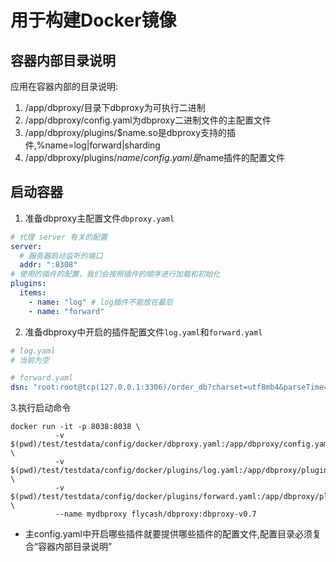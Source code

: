 # 用于构建Docker镜像

## 容器内部目录说明

应用在容器内部的目录说明:
1. /app/dbproxy/目录下dbproxy为可执行二进制
2. /app/dbproxy/config.yaml为dbproxy二进制文件的主配置文件
3. /app/dbproxy/plugins/$name.so是dbproxy支持的插件,%name=log|forward|sharding
4. /app/dbproxy/plugins/$name/config.yaml是$name插件的配置文件

## 启动容器

1. 准备dbproxy主配置文件`dbproxy.yaml`
```yaml
# 代理 server 有关的配置
server:
  # 服务器启动监听的端口
  addr: ":8308"
# 使用的插件的配置，我们会按照插件的顺序进行加载和初始化
plugins:
  items:
    - name: "log" # log插件不能放在最后
    - name: "forward"
```

2. 准备dbproxy中开启的插件配置文件`log.yaml`和`forward.yaml`

```yaml
# log.yaml
# 当前为空
```
```yaml
# forward.yaml
dsn: "root:root@tcp(127.0.0.1:3306)/order_db?charset=utf8mb4&parseTime=True&loc=Local"
``` 
3.执行启动命令

```shell
docker run -it -p 8038:8038 \
          -v $(pwd)/test/testdata/config/docker/dbproxy.yaml:/app/dbproxy/config.yaml \
          -v $(pwd)/test/testdata/config/docker/plugins/log.yaml:/app/dbproxy/plugins/log/config.yaml \
          -v $(pwd)/test/testdata/config/docker/plugins/forward.yaml:/app/dbproxy/plugins/forward/config.yaml \
          --name mydbproxy flycash/dbproxy:dbproxy-v0.7
```

- 主config.yaml中开启哪些插件就要提供哪些插件的配置文件,配置目录必须复合“容器内部目录说明”
